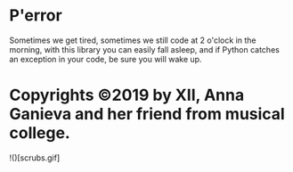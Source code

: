 # P'error
Sometimes we get tired, sometimes we still code at 2 o'clock in the morning, with this library you can easily fall asleep, and if Python catches an exception in your code, be sure you will wake up.

# Copyrights ©2019 by XII, Anna Ganieva and her friend from musical college.

!()[scrubs.gif]
